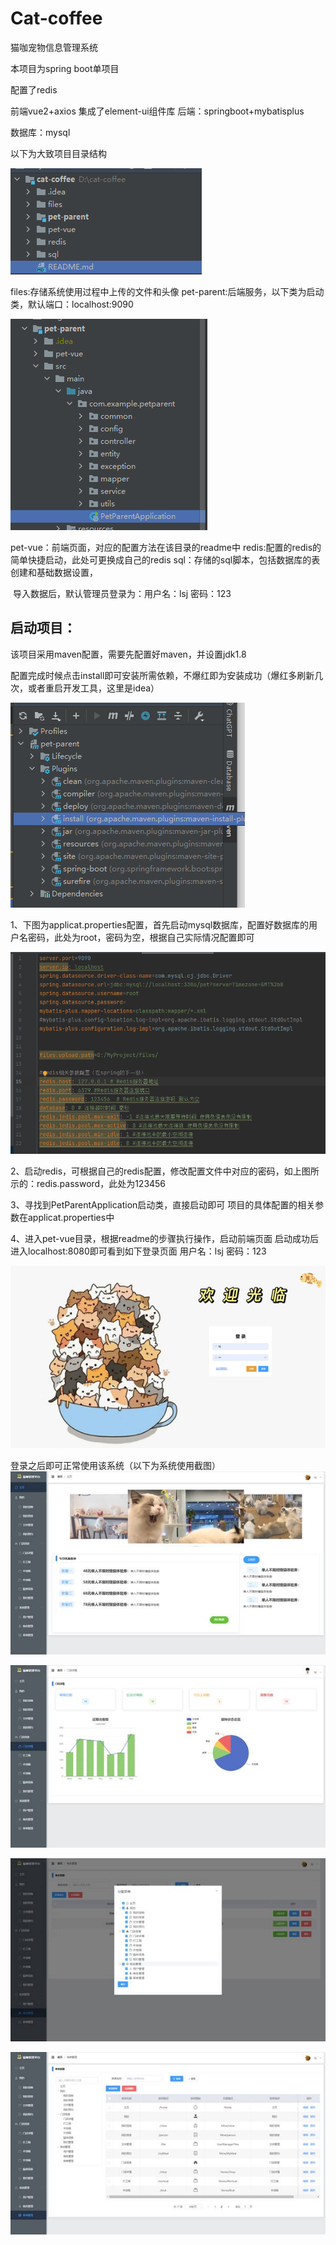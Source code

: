 # Cat-coffee
猫咖宠物信息管理系统

本项目为spring boot单项目

配置了redis

前端vue2+axios    集成了element-ui组件库
后端：springboot+mybatisplus   

数据库：mysql

以下为大致项目目录结构

![image-20230524154317372](images/image-20230524154317372.png)

files:存储系统使用过程中上传的文件和头像
pet-parent:后端服务，以下类为启动类，默认端口：localhost:9090

![image-20230524154449251](images/image-20230524154449251.png)

pet-vue：前端页面，对应的配置方法在该目录的readme中
redis:配置的redis的简单快捷启动，此处可更换成自己的redis
sql：存储的sql脚本，包括数据库的表创建和基础数据设置，

​		导入数据后，默认管理员登录为：用户名：lsj   密码：123

## 启动项目：

该项目采用maven配置，需要先配置好maven，并设置jdk1.8

配置完成时候点击install即可安装所需依赖，不爆红即为安装成功（爆红多刷新几次，或者重启开发工具，这里是idea）

![image-20230524160101133](images/image-20230524160101133.png)

1、下图为applicat.properties配置，首先启动mysql数据库，配置好数据库的用户名密码，此处为root，密码为空，根据自己实际情况配置即可

![image-20230524155337916](images/image-20230524155337916.png)

2、启动redis，可根据自己的redis配置，修改配置文件中对应的密码，如上图所示的：redis.password，此处为123456

3、寻找到PetParentApplication启动类，直接启动即可
项目的具体配置的相关参数在applicat.properties中

4、进入pet-vue目录，根据readme的步骤执行操作，启动前端页面
启动成功后进入localhost:8080即可看到如下登录页面
用户名：lsj   密码：123

![img](images/clip_image002.png)

登录之后即可正常使用该系统（以下为系统使用截图）
![img](images/clip_image002.jpg)

![img](images/clip_image002-1684915153705-3.jpg)

![img](images/clip_image002-1684915178080-5.jpg)

![img](images/clip_image002-1684915181844-7.jpg)
